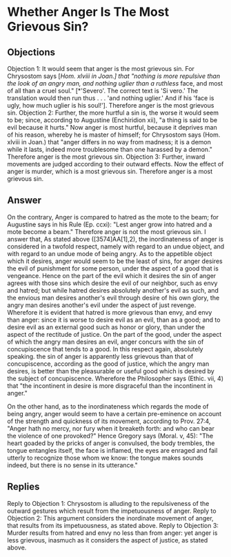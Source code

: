 # Whether Anger Is The Most Grievous Sin?
## Objections
Objection 1: It would seem that anger is the most grievous sin. For Chrysostom says [*Hom. xlviii in Joan.] that "nothing is more repulsive than the look of an angry man, and nothing uglier than a ruthless* face, and most of all than a cruel soul." [*'Severo'. The correct text is 'Si vero.' The translation would then run thus . . . 'and nothing uglier.' And if his 'face is ugly, how much uglier is his soul!']. Therefore anger is the most grievous sin.
Objection 2: Further, the more hurtful a sin is, the worse it would seem to be; since, according to Augustine (Enchiridion xii), "a thing is said to be evil because it hurts." Now anger is most hurtful, because it deprives man of his reason, whereby he is master of himself; for Chrysostom says (Hom. xlviii in Joan.) that "anger differs in no way from madness; it is a demon while it lasts, indeed more troublesome than one harassed by a demon." Therefore anger is the most grievous sin.
Objection 3: Further, inward movements are judged according to their outward effects. Now the effect of anger is murder, which is a most grievous sin. Therefore anger is a most grievous sin.
## Answer
On the contrary, Anger is compared to hatred as the mote to the beam; for Augustine says in his Rule (Ep. ccxi): "Lest anger grow into hatred and a mote become a beam." Therefore anger is not the most grievous sin.
I answer that, As stated above ([3574]AA[1],2), the inordinateness of anger is considered in a twofold respect, namely with regard to an undue object, and with regard to an undue mode of being angry. As to the appetible object which it desires, anger would seem to be the least of sins, for anger desires the evil of punishment for some person, under the aspect of a good that is vengeance. Hence on the part of the evil which it desires the sin of anger agrees with those sins which desire the evil of our neighbor, such as envy and hatred; but while hatred desires absolutely another's evil as such, and the envious man desires another's evil through desire of his own glory, the angry man desires another's evil under the aspect of just revenge. Wherefore it is evident that hatred is more grievous than envy, and envy than anger: since it is worse to desire evil as an evil, than as a good; and to desire evil as an external good such as honor or glory, than under the aspect of the rectitude of justice. On the part of the good, under the aspect of which the angry man desires an evil, anger concurs with the sin of concupiscence that tends to a good. In this respect again, absolutely speaking. the sin of anger is apparently less grievous than that of concupiscence, according as the good of justice, which the angry man desires, is better than the pleasurable or useful good which is desired by the subject of concupiscence. Wherefore the Philosopher says (Ethic. vii, 4) that "the incontinent in desire is more disgraceful than the incontinent in anger."

On the other hand, as to the inordinateness which regards the mode of being angry, anger would seem to have a certain pre-eminence on account of the strength and quickness of its movement, according to Prov. 27:4, "Anger hath no mercy, nor fury when it breaketh forth: and who can bear the violence of one provoked?" Hence Gregory says (Moral. v, 45): "The heart goaded by the pricks of anger is convulsed, the body trembles, the tongue entangles itself, the face is inflamed, the eyes are enraged and fail utterly to recognize those whom we know: the tongue makes sounds indeed, but there is no sense in its utterance."
## Replies
Reply to Objection 1: Chrysostom is alluding to the repulsiveness of the outward gestures which result from the impetuousness of anger.
Reply to Objection 2: This argument considers the inordinate movement of anger, that results from its impetuousness, as stated above.
Reply to Objection 3: Murder results from hatred and envy no less than from anger: yet anger is less grievous, inasmuch as it considers the aspect of justice, as stated above.